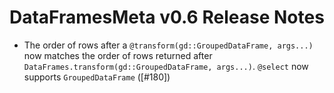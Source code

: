 # DataFramesMeta v0.6 Release Notes

* The order of rows after a `@transform(gd::GroupedDataFrame, args...)` now matches the 
order of rows returned after `DataFrames.transform(gd::GroupedDataFrame, args...)`. 
`@select` now supports `GroupedDataFrame` ([#180])